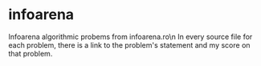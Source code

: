 # infoarena
Infoarena algorithmic probems from infoarena.ro\n
In every source file for each problem, there is a link to the problem's statement and my score on that problem.
